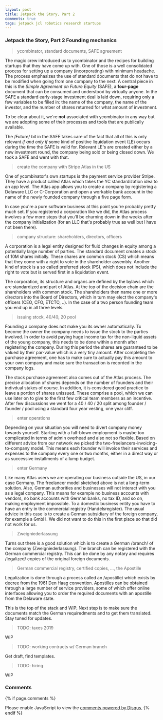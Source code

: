 ```yaml
---
layout: post
title: Jetpack the Story, Part 2
comments: true
tags: jetpack jcl robotics research startups
---
```


### Jetpack the Story, Part 2 Founding mechanics

> ycombinator, standard documents, SAFE agreement

The magic crew introduced us to ycombinator and the recipes for
building startups that they have come up with. One of those is a well
consolidated process for setting up a company (incorporating) with
minimum headache. The process emphasizes the use of standard documents
that do not have to be modified when going from one company to the
next. A central piece in this is the _Simple Agreement on Future
Equity_ (SAFE), a **four-page** document that can be consumed and
understood by virtually anyone. In the SAFE a standard early-stage
investment deal is laid down, requiring only a few variables to be
filled in: the name of the company, the name of the investor, and the
number of shares returned for what amount of investment.

To be clear about it, we're **not** associated with ycombinator in any
way but we are adopting some of their processes and tools that are
publically available.

The /Future/ bit in the SAFE takes care of the fact that all of this
is only relevant _if and only if_ some kind of positive liquidation
event (LE) occurs during the time the SAFE is valid for. Relevant LE's
are created either by a new investment round, the company being sold
or being closed down. We took a SAFE and went with that.

> create the company with Stripe Atlas in the US

One of ycombinator's own startups is the payment service provider
Stripe. They have a product called Atlas which takes the YC
standardization idea to an app level. The Atlas app allows you to
create a company by registering a Delaware LLC or C-Corporation and
open a workable bank account in the name of the newly founded company
through a five page form.

In case you're a pure software business at this point you're probably
pretty much set. If you registered a corporation like we did, the
Atlas process involves a few more steps that you'll be churning down
in the weeks after the company initialization (for an LLC that's
probably true as well but I have not been there).

> company structure: shareholders, directors, officers

A corporation is a legal entity designed for fluid changes in equity
among a potentially large number of parties. The standard document
creates a stock of 10M shares initially. These shares are common stock
(CS) which means that they come with a right to vote in the
shareholder assembly. Another kind of stock is a so called preferred
stock (PS), which does not include the right to vote but is served
first in a liquidation event.

The corporation, its structure and organs are defined by the bylaws
which are standardized and part of Atlas. At the top of the decision
chain are the shareholders with common stock. The shareholders then
name one or more directors into the Board of Directors, which in turn
may elect the company's officers (CEO, CFO, ETCTO, ..). In the case of
a two person founding team you end up in all three levels.

> issuing stock, 40/40, 20 pool

Founding a company does not make you its owner automatically. To
become the owner the company needs to issue the stock to the parties
involved. In order to avoid paying huge income tax for the non-liquid
assets of the young company, this needs to be done within a month
after registering the company. During this period the shares are
guaranteed to be valued by their par-value which is a very tiny
amount. After completing the purchase agreement, one has to make sure
to actually pay this amount to your own company and make sure the
transaction is recorded in the company logs.

The stock purchase agreement also comes out of the Atlas process. The
precise allocation of shares depends on the number of founders and
their indivdual stakes of course. In addition, it is considered good
practice to leave a portion of shares unissued. These comprise a pool,
which we can use later on to give to the first few critical team
members as an incentive. After few discussions we went for a 40 / 40 /
20 split among founder / founder / pool using a standard four year
vesting, one year cliff.

> enter operations

Depending on your situation you will need to divert company money
towards yourself. Starting with a full-blown employment is maybe too
complicated in terms of admin overhead and also not so flexible. Based
on different advice from our network we picked the
two-freelancers-invoicing-to-company model. This means each founder
will invoice their services and expenses to the company every one or
two months, either in a direct way or as successive installments of a
lump budget.

> enter Germany

Like many Atlas users we are operating our business outside the US, in
our case Germany. The freelancer model sketched above is not a
long-term solution. Also, German authorities and businesses will not
interact with you as a legal company. This means for example no
business accounts with vendors, no bank accounts with German banks, no
tax ID, and so on, making employment impossible. To a domestic
business entity you have to have an entry in the commercial registry
(Handelsregister).  The usual advice in this case is to create a
German subsidiary of the foreign company, for example a GmbH. We did
not want to do this in the first place so that did not work for us.

> Zweigniederlassung

Turns out there is a good solution which is to create a German
/branch/ of the company (Zweigniederlassung). The branch can be
registered with the German commercial registry. This can be done by
any notary and requires /legalized/ copies of the original foreign
documents.

> German commercial registry, certified copies, ..., the Apostille

Legalization is done through a process called an /apostille/ which
exists by decree from the 1961 Den Haag convention. Apostilles can be
obtained through a large number of service providers, some of which
offer online interfaces allowing you to order the required documents
with an apostille from the Delaware state.

This is the top of the stack and WIP. Next step is to make sure the
documents match the German requiredments and to get them
translated. Stay tuned for updates.

> TODO: taxes 2019

WIP

> TODO: working contracts w/ German branch

Get draft, find templates.

> TODO: hiring

WIP

### Comments

{% if page.comments %}
<div id="disqus_thread"></div>
<script>

/**
*  RECOMMENDED CONFIGURATION VARIABLES: EDIT AND UNCOMMENT THE SECTION BELOW TO INSERT DYNAMIC VALUES FROM YOUR PLATFORM OR CMS.
*  LEARN WHY DEFINING THESE VARIABLES IS IMPORTANT: https://disqus.com/admin/universalcode/#configuration-variables*/
/*
var disqus_config = function () {
this.page.url = PAGE_URL;  // Replace PAGE_URL with your page's canonical URL variable
this.page.identifier = PAGE_IDENTIFIER; // Replace PAGE_IDENTIFIER with your page's unique identifier variable
};
*/
(function() { // DON'T EDIT BELOW THIS LINE
var d = document, s = d.createElement('script');
s.src = '//x75.disqus.com/embed.js';
s.setAttribute('data-timestamp', +new Date());
(d.head || d.body).appendChild(s);
})();
</script>
<noscript>Please enable JavaScript to view the <a href="https://disqus.com/?ref_noscript">comments powered by Disqus.</a></noscript>
{% endif %}

